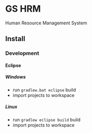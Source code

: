 # GS HRM

Human Resource Management System

## Install

### Development

#### Eclipse

##### Windows

* run <code>gradlew.bat eclipse</code> build
* import projects to workspace

##### Linux

* run <code>gradlew eclipse build</code> build
* import projects to workspace


